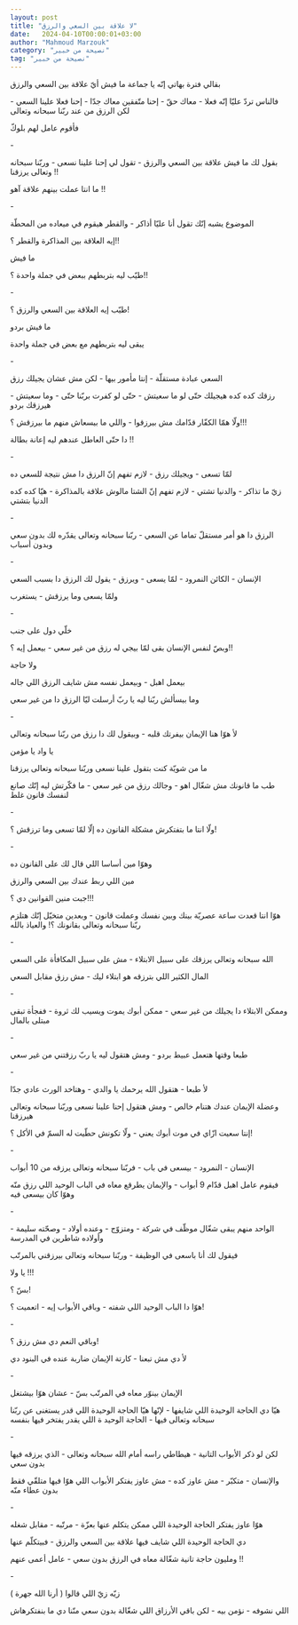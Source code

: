 ```yaml
---
layout: post
title: "لا علاقة بين السعي والرزق"
date:   2024-04-10T00:00:01+03:00
author: "Mahmoud Marzouk"
category: "نصيحة من خبير"
tag: "نصيحة من خبير"
---
```



بقالي فترة بهاتي إنّه يا جماعة ما فيش أيّ علاقة بين السعي
والرزق

فالناس تردّ عليّا إنّه فعلا - معاك حقّ - إحنا متّفقين معاك
جدّا - إحنا فعلا علينا السعي - لكن الرزق من عند ربّنا سبحانه وتعالى

فأقوم عامل لهم بلوكّ

\-

بقول لك ما فيش علاقة بين السعي والرزق - تقول لي إحنا
علينا نسعى - وربّنا سبحانه وتعالى يرزقنا !!

ما انتا عملت بينهم علاقة آهو !!

\-

الموضوع يشبه إنّك تقول أنا عليّا أذاكر - والقطر هيقوم في
ميعاده من المحطّة

إيه العلاقة بين المذاكرة والقطر ؟!!

ما فيش

طيّب ليه بتربطهم ببعض في جملة واحدة ؟!!

\-

طيّب إيه العلاقة بين السعي والرزق ؟!

ما فيش بردو

يبقى ليه بتربطهم مع بعض في جملة واحدة

\-

السعي عبادة مستقلّة - إنتا مأمور بيها - لكن مش عشان يجيلك
رزق

رزقك كده كده هيجيلك حتّى لو ما سعيتش - حتّى لو كفرت بربّنا
حتّى - وما سعيتش - هيرزقك بردو

ولّا همّا الكفّار قدّامك مش بيرزقوا - واللي ما بيسعاش منهم
ما بيرزقش ؟!!!

دا حتّى العاطل عندهم ليه إعانة بطالة !!

\-

لمّا تسعى - ويجيلك رزق - لازم تفهم إنّ الرزق دا مش نتيجة
للسعي ده

زيّ ما تذاكر - والدنيا تشتي - لازم تفهم إنّ الشتا مالوش
علاقة بالمذاكرة - هيّا كده كده الدنيا بتشتي

\-

الرزق دا هو أمر مستقلّ تماما عن السعي - ربّنا سبحانه
وتعالى يقدّره لك بدون سعي وبدون أسباب

\-

الإنسان - الكائن النمرود - لمّا يسعى - ويرزق - يقول لك
الرزق دا بسبب السعي

ولمّا يسعى وما يرزقش - يستغرب

\-

خلّي دول على جنب

وبصّ لنفس الإنسان بقى لمّا بيجي له رزق من غير سعي - بيعمل
إيه ؟!!

ولا حاجة

بيعمل اهبل - وبيعمل نفسه مش شايف الرزق اللي جاله

وما بيسألش ربّنا ليه يا ربّ أرسلت ليّا الرزق دا من غير
سعي

\-

لأ هوّا هنا الإيمان بيفرتك قلبه - وبيقول لك دا رزق من
ربّنا سبحانه وتعالى

يا واد يا مؤمن

ما من شويّة كنت بتقول علينا نسعى وربّنا سبحانه وتعالى
يرزقنا

طب ما قانونك مش شغّال اهو - وجالك رزق من غير سعي - ما
فكّرتش ليه إنّك صانع لنفسك قانون غلط

\-

ولّا انتا ما بتفتكرش مشكلة القانون ده إلّا لمّا تسعى وما
ترزقش ؟!

\-

وهوّا مين أساسا اللي قال لك على القانون ده

مين اللي ربط عندك بين السعي والرزق

جبت منين القوانين دي ؟!!!

هوّا انتا قعدت ساعة عصريّة بينك وبين نفسك وعملت قانون -
وبعدين متخيّل إنّك هتلزم ربّنا سبحانه وتعالى بقانونك ؟! والعياذ
بالله

\-

الله سبحانه وتعالى يرزقك على سبيل الابتلاء - مش على سبيل
المكافأة على السعي

المال الكثير اللي بترزقه هو ابتلاء ليك - مش رزق مقابل
السعي

\-

وممكن الابتلاء دا يجيلك من غير سعي - ممكن أبوك يموت
ويسيب لك ثروة - ففجأة تبقى مبتلى بالمال

\-

طبعا وقتها هتعمل عبيط بردو - ومش هتقول ليه يا ربّ رزقتني
من غير سعي

\-

لأ طبعا - هتقول الله يرحمك يا والدي - وهتاخد الورث عادي
جدّا

وعضلة الإيمان عندك هتنام خالص - ومش هتقول إحنا علينا
نسعى وربّنا سبحانه وتعالى هيرزقنا

إنتا سعيت ازّاي في موت أبوك يعني - ولّا تكونش حطّيت له السمّ
في الأكل ؟!

\-

الإنسان - النمرود - بيسعى في باب - فربّنا سبحانه وتعالى
يرزقه من 10 أبواب

فيقوم عامل اهبل قدّام 9 أبواب - والإيمان يطرقع معاه في
الباب الوحيد اللي رزق منّه وهوّا كان بيسعى فيه

\-

الواحد منهم يبقى شغّال موظّف في شركة - ومتزوّج - وعنده
أولاد - وصحّته سليمة - وأولاده شاطرين في المدرسة

فيقول لك أنا باسعى في الوظيفة - وربّنا سبحانه وتعالى
بيرزقني بالمرتّب

يا ولا !!!

بسّ ؟!

هوّا دا الباب الوحيد اللي شفته - وباقي الأبواب إيه -
اتعميت ؟!

\-

وباقي النعم دي مش رزق ؟!

لأ دي مش تبعنا - كارتة الإيمان ضاربة عنده في البنود
دي

\-

الإيمان بينوّر معاه في المرتّب بسّ - عشان هوّا بيشتغل

هيّا دي الحاجة الوحيدة اللي شايفها - لإنّها هيّا الحاجة
الوحيدة اللي قدر يستغنى عن ربّنا سبحانه وتعالى فيها - الحاجة الوحيد ة
اللي يقدر يفتخر فيها بنفسه

\-

لكن لو ذكر الأبواب التانية - هيطاطي راسه أمام الله
سبحانه وتعالى - الذي يرزقه فيها بدون سعي

والإنسان - متكبّر - مش عاوز كده - مش عاوز يفتكر الأبواب
اللي هوّا فيها متلقّي فقط بدون عطاء منّه

\-

هوّا عاوز يفتكر الحاجة الوحيدة اللي ممكن يتكلم عنها
بعزّة - مرتّبه - مقابل شغله

دي الحاجة الوحيدة اللي شايف فيها علاقة بين السعي
والرزق - فبيتكلّم عنها

ومليون حاجة تانية شغّالة معاه في الرزق بدون سعي - عامل
أعمى عنهم !!

\-

زيّه زيّ اللي قالوا ( أرنا الله جهرة )

اللي نشوفه - نؤمن بيه - لكن باقي الأرزاق اللي شغّالة بدون
سعي منّنا دي ما بنفتكرهاش
